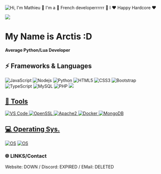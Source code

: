 <img src="https://github.com/Arctistiament25/Arctistaiment25/raw/main/content/github.gif" alt="Hi, I'm Mathieu 👋 I'm a 🚀 French developerrrrrr 🚀 I ❤️ Happy Hardcore ❤️">

![](https://github.com/halfrost/halfrost/blob/master/icons/header_1.png)
# My Name is Arctis :D
**Average Python/Lua Developer**

## ⚡ Frameworks & Languages
![JavaScript](https://img.shields.io/badge/-JavaScript-black?style=flat-square&logo=javascript)
![Nodejs](https://img.shields.io/badge/-Nodejs-black?style=flat-square&logo=Node.js)
![Python](https://img.shields.io/badge/-Python-black?style=flat-square&logo=Python)
![HTML5](https://img.shields.io/badge/-HTML5-E34F26?style=flat-square&logo=html5&logoColor=white)
![CSS3](https://img.shields.io/badge/-CSS3-1572B6?style=flat-square&logo=css3)
![Bootstrap](https://img.shields.io/badge/-Bootstrap-563D7C?style=flat-square&logo=bootstrap)
![TypeScript](https://img.shields.io/badge/-TypeScript-007ACC?style=flat-square&logo=typescript)
![MySQL](https://img.shields.io/badge/-MySQL-black?style=flat-square&logo=mysql)
![PHP](https://img.shields.io/badge/PHP-black?style=flat-square&logo=php)
<a href="#"><img src="https://img.shields.io/badge/-Lua-darkblue?style=flat-square&logo=lua">

## 🔨 Tools
![VS Code](https://img.shields.io/badge/-VS%20Code-007ACC?style=flat-square&logo=visual-studio-code)
![OpenSSL](https://img.shields.io/badge/OpenSSL-black?style=flat-square&logo=openssl)
![Apache2](https://img.shields.io/badge/Apache2-black?style=flat-square&logo=apache)
![Docker](https://img.shields.io/badge/-Docker-black?style=flat-square&logo=docker)
![MongoDB](https://img.shields.io/badge/-MongoDB-black?style=flat-square&logo=mongodb)

## 💻 Operating Sys.
[![OS](https://img.shields.io/badge/OS-macOS-informational?style=flat-square&logo=apple&logoColor=white)](https://en.wikipedia.org/wiki/MacOS)
[![OS](https://img.shields.io/badge/OS-Linux-informational?style=flat-square&logo=linux&logoColor=white)](https://en.wikipedia.org/wiki/Linux)


### 🌐 LINKS/Contact
Website: DOWN
/
Discord: EXPIRED
/
EMail: DELETED
